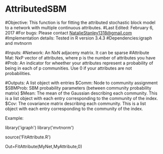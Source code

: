 # AttributedSBM
#Objective: This function is for fitting the attributed stochastic block model to a network with multiple continuous attributes.
#Last Edited: February 6, 2017
#For bugs: Please contact NatalieStanley1318@gmail.com
#Implementation details: Tested in R version 3.4.3
#Dependencies:igraph and mvtnorm

#Inputs:
  #Network: An NxN adjaceny matrix. It can be sparse
  #Attribute Mat: NxP vector of attributes, where p is the number of attributes you have
 #Prob: An indicator for wheether your attributes represent a probability of being in each of p communities. Use 0 if your     attributes are not probabilities. 

#Outputs: A list object with entries
  $Comm: Node to community assignment
  $SBMProb: SBM probability parameters (between community probability matrix)
  $Mean: The mean of the Gaussian describing each community. This is a list object with each entry corresponding to the community of the index.
  $Cov: The covariance matrix describing each community. This is a list object with each entry corresponding to the community of the index.
  
  
  Example:
  
  library('igraph')
  library('mvtnorm')
  
  source('FitAttribute.R')
  
  Out=FitAttribute(MyNet,MyAttribute,0)
